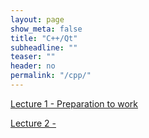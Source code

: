 ```yaml
---
layout: page
show_meta: false
title: "C++/Qt"
subheadline: ""
teaser: ""
header: no
permalink: "/cpp/"
---
```


[Lecture 1 - Preparation to work](/pllug/cpp/lecture1/)

[Lecture 2 - ](/pllug/cpp/lecture2/)